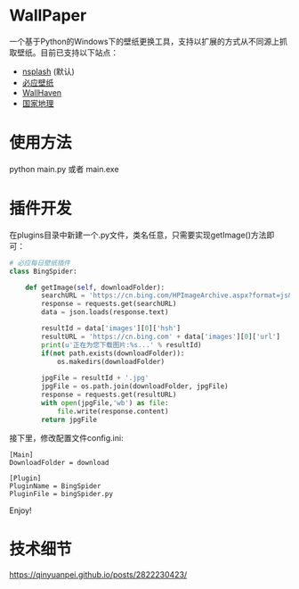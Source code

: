 # WallPaper
一个基于Python的Windows下的壁纸更换工具，支持以扩展的方式从不同源上抓取壁纸。目前已支持以下站点：
* [nsplash](https://unsplash.com) (默认)
* [必应壁纸](https://cn.bing.com/)
* [WallHaven](https://wallhaven.cc)
* [国家地理](https://www.nationalgeographic.com/photography/photo-of-the-day/2019/10/plane-fuel-pilot-aerial/)

# 使用方法
python main.py 或者 main.exe

# 插件开发
在plugins目录中新建一个.py文件，类名任意，只需要实现getImage()方法即可：

```Python
# 必应每日壁纸插件
class BingSpider:

    def getImage(self, downloadFolder):
        searchURL = 'https://cn.bing.com/HPImageArchive.aspx?format=js&idx=0&n=1&mkt=zh-CN'
        response = requests.get(searchURL)
        data = json.loads(response.text)

        resultId = data['images'][0]['hsh']
        resultURL = 'https://cn.bing.com' + data['images'][0]['url']
        print(u'正在为您下载图片:%s...' % resultId)
        if(not path.exists(downloadFolder)):
            os.makedirs(downloadFolder)
        
        jpgFile = resultId + '.jpg'
        jpgFile = os.path.join(downloadFolder, jpgFile)
        response = requests.get(resultURL)
        with open(jpgFile,'wb') as file:
            file.write(response.content)
        return jpgFile
```

接下里，修改配置文件config.ini:

```
[Main]
DownloadFolder = download

[Plugin]
PluginName = BingSpider
PluginFile = bingSpider.py
```

Enjoy! 

# 技术细节
https://qinyuanpei.github.io/posts/2822230423/

